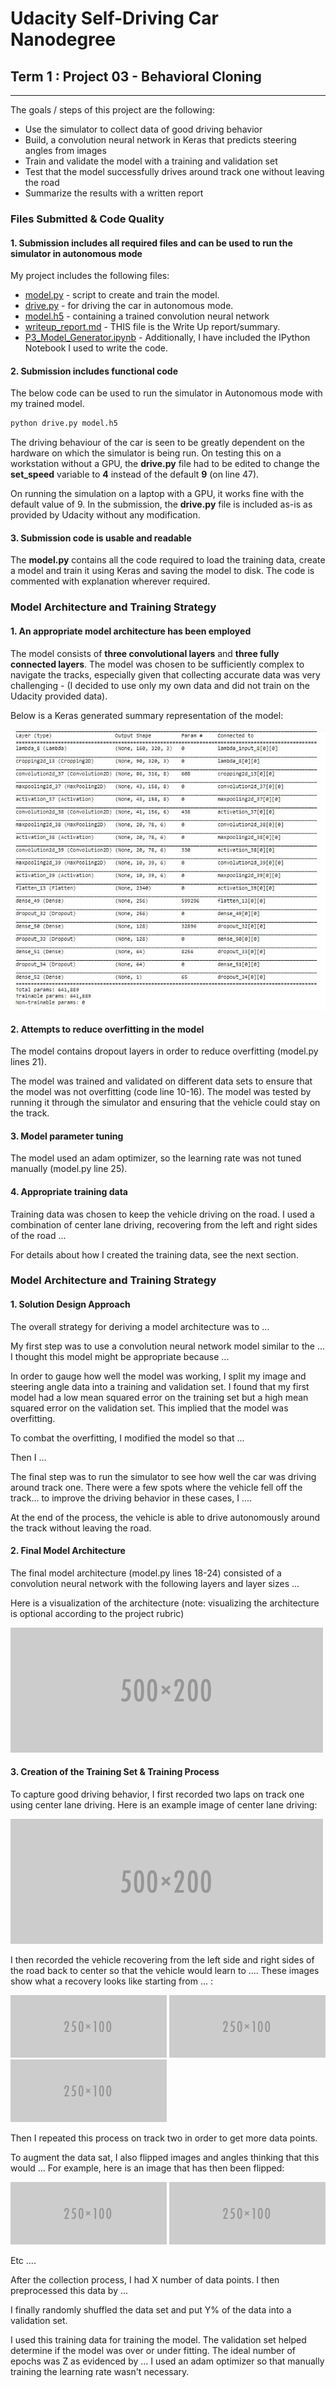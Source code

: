 # Udacity Self-Driving Car Nanodegree

## Term 1 : Project 03 - **Behavioral Cloning**

---

The goals / steps of this project are the following:
* Use the simulator to collect data of good driving behavior
* Build, a convolution neural network in Keras that predicts steering angles from images
* Train and validate the model with a training and validation set
* Test that the model successfully drives around track one without leaving the road
* Summarize the results with a written report


[//]: # (Image References)

[image1]: ./examples/placeholder.png "Model Visualization"
[image2]: ./examples/placeholder.png "Grayscaling"
[image3]: ./examples/placeholder_small.png "Recovery Image"
[image4]: ./examples/placeholder_small.png "Recovery Image"
[image5]: ./examples/placeholder_small.png "Recovery Image"
[image6]: ./examples/placeholder_small.png "Normal Image"
[image7]: ./examples/placeholder_small.png "Flipped Image"


### Files Submitted & Code Quality

#### 1. Submission includes all required files and can be used to run the simulator in autonomous mode

My project includes the following files:
* [model.py](./model.py) - script to create and train the model.
* [drive.py](./drive.py) - for driving the car in autonomous mode.
* [model.h5](./model.h5) - containing a trained convolution neural network 
* [writeup_report.md](./writeup_report.md) - THIS file is the Write Up report/summary.
* [P3_Model_Generator.ipynb](./P3_Model_Generator.ipynb) - Additionally, I have included the IPython Notebook I used to write the code.

#### 2. Submission includes functional code
The below code can be used to run the simulator in Autonomous mode with my trained model.
```sh
python drive.py model.h5
```
The driving behaviour of the car is seen to be greatly dependent on the hardware on which the simulator is being run. On testing this on a workstation without a GPU, the **drive.py** file had to be edited to change the **set_speed** variable to **4** instead of the default **9** (on line 47).

On running the simulation on a laptop with a GPU, it works fine with the default value of 9. In the submission, the **drive.py** file is included as-is as provided by Udacity without any modification.

#### 3. Submission code is usable and readable

The **model.py** contains all the code required to load the training data, create a model and train it using Keras and saving the model to disk. The code is commented with explanation wherever required.

### Model Architecture and Training Strategy

#### 1. An appropriate model architecture has been employed

The model consists of **three convolutional layers** and **three fully connected layers**. The model was chosen to be sufficiently complex to navigate the tracks, especially given that collecting accurate data was very challenging - (I decided to use only my own data and did not train on the Udacity provided data).

Below is a Keras generated summary representation of the model:

![model_summary](markdown_images/01_model_summary.JPG)



#### 2. Attempts to reduce overfitting in the model

The model contains dropout layers in order to reduce overfitting (model.py lines 21). 

The model was trained and validated on different data sets to ensure that the model was not overfitting (code line 10-16). The model was tested by running it through the simulator and ensuring that the vehicle could stay on the track.

#### 3. Model parameter tuning

The model used an adam optimizer, so the learning rate was not tuned manually (model.py line 25).

#### 4. Appropriate training data

Training data was chosen to keep the vehicle driving on the road. I used a combination of center lane driving, recovering from the left and right sides of the road ... 

For details about how I created the training data, see the next section. 

### Model Architecture and Training Strategy

#### 1. Solution Design Approach

The overall strategy for deriving a model architecture was to ...

My first step was to use a convolution neural network model similar to the ... I thought this model might be appropriate because ...

In order to gauge how well the model was working, I split my image and steering angle data into a training and validation set. I found that my first model had a low mean squared error on the training set but a high mean squared error on the validation set. This implied that the model was overfitting. 

To combat the overfitting, I modified the model so that ...

Then I ... 

The final step was to run the simulator to see how well the car was driving around track one. There were a few spots where the vehicle fell off the track... to improve the driving behavior in these cases, I ....

At the end of the process, the vehicle is able to drive autonomously around the track without leaving the road.

#### 2. Final Model Architecture

The final model architecture (model.py lines 18-24) consisted of a convolution neural network with the following layers and layer sizes ...

Here is a visualization of the architecture (note: visualizing the architecture is optional according to the project rubric)

![alt text][image1]

#### 3. Creation of the Training Set & Training Process

To capture good driving behavior, I first recorded two laps on track one using center lane driving. Here is an example image of center lane driving:

![alt text][image2]

I then recorded the vehicle recovering from the left side and right sides of the road back to center so that the vehicle would learn to .... These images show what a recovery looks like starting from ... :

![alt text][image3]
![alt text][image4]
![alt text][image5]

Then I repeated this process on track two in order to get more data points.

To augment the data sat, I also flipped images and angles thinking that this would ... For example, here is an image that has then been flipped:

![alt text][image6]
![alt text][image7]

Etc ....

After the collection process, I had X number of data points. I then preprocessed this data by ...


I finally randomly shuffled the data set and put Y% of the data into a validation set. 

I used this training data for training the model. The validation set helped determine if the model was over or under fitting. The ideal number of epochs was Z as evidenced by ... I used an adam optimizer so that manually training the learning rate wasn't necessary.
